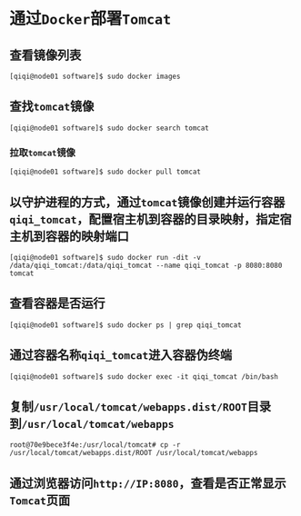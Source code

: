 # 通过`Docker`部署`Tomcat`

## 查看镜像列表

```shell
[qiqi@node01 software]$ sudo docker images
```

## 查找`tomcat`镜像

```shell
[qiqi@node01 software]$ sudo docker search tomcat
```

### 拉取`tomcat`镜像

```shell
[qiqi@node01 software]$ sudo docker pull tomcat
```

## 以守护进程的方式，通过`tomcat`镜像创建并运行容器`qiqi_tomcat`，配置宿主机到容器的目录映射，指定宿主机到容器的映射端口

```shell
[qiqi@node01 software]$ sudo docker run -dit -v /data/qiqi_tomcat:/data/qiqi_tomcat --name qiqi_tomcat -p 8080:8080 tomcat
```

## 查看容器是否运行

```shell
[qiqi@node01 software]$ sudo docker ps | grep qiqi_tomcat
```

## 通过容器名称`qiqi_tomcat`进入容器伪终端

```shell
[qiqi@node01 software]$ sudo docker exec -it qiqi_tomcat /bin/bash
```

## 复制`/usr/local/tomcat/webapps.dist/ROOT`目录到`/usr/local/tomcat/webapps`

```shell
root@70e9bece3f4e:/usr/local/tomcat# cp -r /usr/local/tomcat/webapps.dist/ROOT /usr/local/tomcat/webapps
```

## 通过浏览器访问`http://IP:8080`，查看是否正常显示`Tomcat`页面

